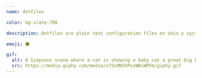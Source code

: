 ```yaml
---
name: dotfiles

color: bg-slate-700

description: Dotfiles are plain text configuration files on Unix-y systems for things like our shell, ~/.zshrc , our editor in ~/.vimrc , and many others.

emoji: ⚫

gif:
  alt: A Simpsons scene where a cat is showing a baby cat a great big ball of yarn.
  src: https://media.giphy.com/media/xT5LMN3VPxsWBiWPFm/giphy.gif
---
```

